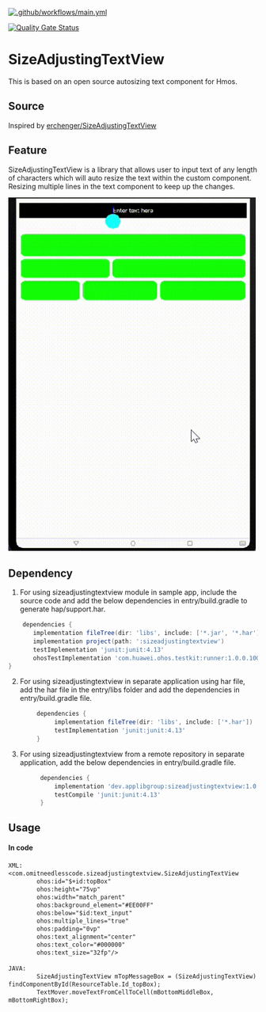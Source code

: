 [![.github/workflows/main.yml](https://github.com/applibgroup/SizeAdjustingTextView/actions/workflows/main.yml/badge.svg)](https://github.com/applibgroup/SizeAdjustingTextView/actions/workflows/main.yml)

[![Quality Gate Status](https://sonarcloud.io/api/project_badges/measure?project=applibgroup_SizeAdjustingTextView&metric=alert_status)](https://sonarcloud.io/summary/new_code?id=applibgroup_SizeAdjustingTextView)

# SizeAdjustingTextView

This is based on an open source autosizing text component for Hmos.

## Source

Inspired by [erchenger/SizeAdjustingTextView](https://github.com/erchenger/SizeAdjustingTextView)

## Feature
SizeAdjustingTextView is a library that allows user to input text of any length of characters which will auto resize the text within the custom component.
Resizing multiple lines in the text component to keep up the changes.

<img src="screenshots/gif.gif" width="500">

## Dependency
1. For using sizeadjustingtextview module in sample app, include the source code and add the below dependencies in entry/build.gradle to generate hap/support.har.
```groovy
    dependencies {
       implementation fileTree(dir: 'libs', include: ['*.jar', '*.har'])
       implementation project(path: ':sizeadjustingtextview')
       testImplementation 'junit:junit:4.13'
       ohosTestImplementation 'com.huawei.ohos.testkit:runner:1.0.0.100'
}
```
2. For using sizeadjustingtextview in separate application using har file, add the har file in the entry/libs folder and add the dependencies in entry/build.gradle file.
```groovy
        dependencies {
             implementation fileTree(dir: 'libs', include: ['*.har'])
             testImplementation 'junit:junit:4.13'
        }
```
3. For using sizeadjustingtextview from a remote repository in separate application, add the below dependencies in entry/build.gradle file.
``` groovy
         dependencies {
             implementation 'dev.applibgroup:sizeadjustingtextview:1.0.0'
             testCompile 'junit:junit:4.13'
         }
```

## Usage

#### In code
```
XML: 
<com.omitneedlesscode.sizeadjustingtextview.SizeAdjustingTextView
        ohos:id="$+id:topBox"
        ohos:height="75vp"
        ohos:width="match_parent"
        ohos:background_element="#EE00FF"
        ohos:below="$id:text_input"
        ohos:multiple_lines="true"
        ohos:padding="0vp"
        ohos:text_alignment="center"
        ohos:text_color="#000000"
        ohos:text_size="32fp"/>

JAVA:
        SizeAdjustingTextView mTopMessageBox = (SizeAdjustingTextView) findComponentById(ResourceTable.Id_topBox);
        TextMover.moveTextFromCellToCell(mBottomMiddleBox, mBottomRightBox);

```
